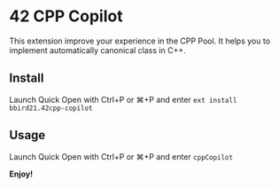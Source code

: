 # 42 CPP Copilot

This extension improve your experience in the CPP Pool. It helps you to implement automatically canonical class in C++.

## Install
Launch Quick Open with Ctrl+P or ⌘+P and enter
`ext install bbird21.42cpp-copilot`

## Usage
Launch Quick Open with Ctrl+P or ⌘+P and enter
`cppCopilot`

**Enjoy!**
